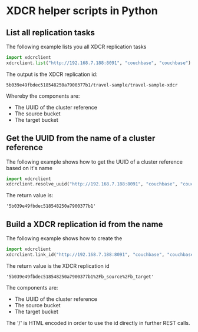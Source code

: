 # XDCR helper scripts in Python

## List all replication tasks

The following example lists you all XDCR replication tasks

```python
import xdcrclient
xdcrclient.list("http://192.168.7.188:8091", "couchbase", "couchbase")
```
The output is the XDCR replication id:
```
5b039e49fbdec518548250a7900377b1/travel-sample/travel-sample-xdcr
```
Whereby the components are:

* The UUID of the cluster reference
* The source bucket 
* The target bucket

## Get the UUID from the name of a cluster reference

The following example shows how to get the UUID of a cluster reference based on it's name

```python
import xdcrclient
xdcrclient.resolve_uuid("http://192.168.7.188:8091", "couchbase", "couchbase", "local")
```
The return value is:

```
'5b039e49fbdec518548250a7900377b1'
```

## Build a XDCR replication id from the name

The following example shows how to create the 

```python
import xdcrclient
xdcrclient.link_id("http://192.168.7.188:8091", "couchbase", "couchbase", "b_source", "b_target", "local")
```
The return value is the XDCR replication id

```
'5b039e49fbdec518548250a7900377b1%2Fb_source%2Fb_target'
```

The components are:

* The UUID of the cluster reference
* The source bucket
* The target bucket

The '/' is HTML encoded in order to use the id directly in further REST calls.

